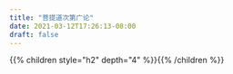 ```yaml
---
title: "菩提道次第广论"
date: 2021-03-12T17:26:13-08:00
draft: false
---
```



{{% children style="h2" depth="4" %}}{{% /children %}}



